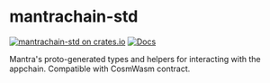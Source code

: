 # mantrachain-std

[![mantrachain-std on crates.io](https://img.shields.io/crates/v/mantrachain-std.svg)](https://crates.io/crates/mantrachain-std) [![Docs](https://docs.rs/mantrachain-std/badge.svg)](https://docs.rs/mantrachain-std)

Mantra's proto-generated types and helpers for interacting with the appchain. Compatible with CosmWasm contract.
